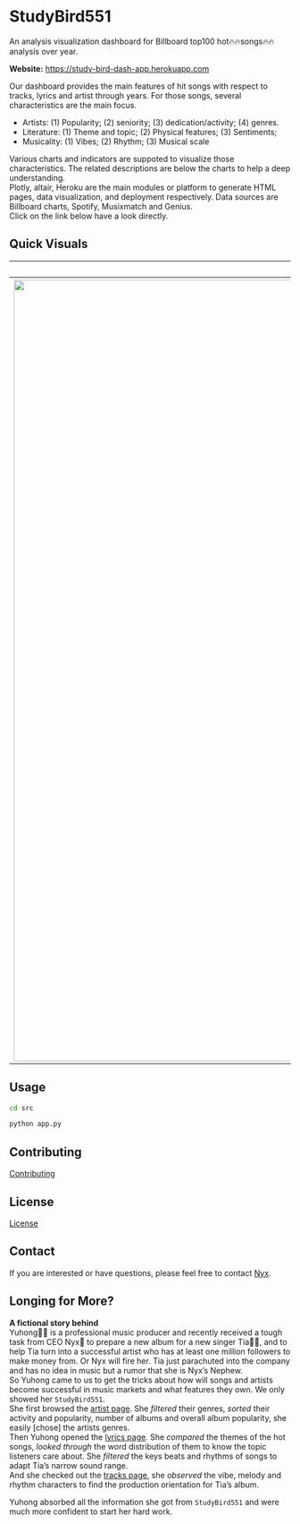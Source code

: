 # StudyBird551 
An analysis visualization dashboard for Billboard top100 hot🔥🔥songs🔥🔥analysis over year.

**Website:** https://study-bird-dash-app.herokuapp.com  

Our dashboard provides the main features of hit songs with respect to tracks, lyrics and artist through years. For those songs, several characteristics are the main focus.
   - Artists: (1) Popularity; (2) seniority; (3) dedication/activity; (4) genres.
   - Literature: (1) Theme and topic; (2) Physical features; (3) Sentiments;
   - Musicality: (1) Vibes; (2) Rhythm; (3) Musical scale   

Various charts and indicators are suppoted to visualize those characteristics. The related descriptions are below the charts to help a deep understanding.  
Plotly, altair, Heroku are the main modules or platform to generate HTML pages, data visualization, and deployment respectively. Data sources are Billboard charts, Spotify, Musixmatch and Genius.  
Click on the link below have a look directly.
   
## Quick Visuals
<table cellspacing="0" cellpadding="0">
<tr><th>Artists</th><th>Lyrics</th><th>Tracks</th></tr>
   <tr><th><img width="1396" alt="image" src="https://user-images.githubusercontent.com/43694291/222990702-4ef623a0-79f5-4bb6-80a2-83e5b45ae33b.png"></th><th><img width="1384" alt="image" src="https://user-images.githubusercontent.com/43694291/222990733-ead2f8da-bdfd-43ce-a1ab-ae0624032b16.png"></th><th><img width="1384" alt="image" src="https://user-images.githubusercontent.com/43694291/222990833-8c17d1b1-8c4c-462b-a83e-1214be673e8c.png"></th></tr>
</table>

## Usage

```bash
cd src
```
```python
python app.py
```

## Contributing

[Contributing](https://github.com/petitmi/Study-Bird-551/blob/main/CONTRIBUTING.md)

## License

[License](https://github.com/petitmi/Study-Bird-551/blob/main/LICENSE.md)

## Contact
If you are interested or have questions, please feel free to contact [Nyx](mailto:petitmi001@gmail.com). 

## Longing for More?  
**A fictional story behind**    
Yuhong🧞‍♀️ is a professional music producer and recently received a tough task from CEO Nyx🥷 to prepare a new album for a new singer Tia🧑‍🎤, and to help Tia turn into a successful artist who has at least one million followers to make money from. Or Nyx will fire her. Tia just parachuted into the company and has no idea in music but a rumor that she is Nyx’s Nephew.    
So Yuhong came to us to get the tricks about how will songs and artists become successful in music markets and what features they own. We only showed her `StudyBird551`.  
She first browsed the [artist page](https://study-bird-dash-app.herokuapp.com/artist). She *filtered* their genres, *sorted* their activity and popularity, number of albums and overall album popularity, she easily [chose] the artists genres.  
Then Yuhong opened the [lyrics page](https://study-bird-dash-app.herokuapp.com/lyrics). She *compared* the themes of the hot songs, *looked through* the word distribution of them to know the topic listeners care about. She *filtered* the keys beats and rhythms of songs to adapt Tia’s narrow sound range.   
And she checked out the [tracks page](https://study-bird-dash-app.herokuapp.com/tracks), she *observed* the vibe, melody and rhythm characters to find the production orientation for Tia’s album.

Yuhong absorbed all the information she got from `StudyBird551` and were much more confident to start her hard work.

